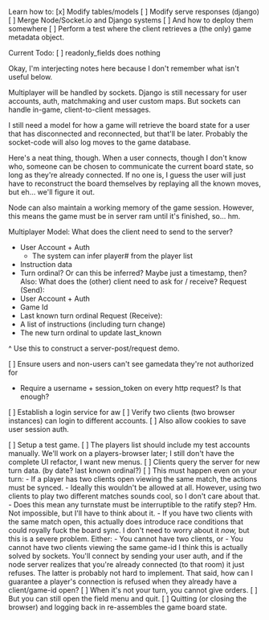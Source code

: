 
Learn how to:
[x] Modify tables/models
[ ] Modify serve responses (django)
[ ] Merge Node/Socket.io and Django systems
  [ ] And how to deploy them somewhere
[ ] Perform a test where the client retrieves a (the only) game metadata object.

Current Todo:
[ ] readonly_fields does nothing


Okay, I'm interjecting notes here because I don't remember what isn't useful below.

Multiplayer will be handled by sockets.
Django is still necessary for user accounts, auth, matchmaking and user custom maps.
But sockets can handle in-game, client-to-client messages.

I still need a model for how a game will retrieve the board state for a user that has disconnected and reconnected, but that'll be later. Probably the socket-code will also log moves to the game database.

Here's a neat thing, though. When a user connects, though I don't know who, someone can be chosen to communicate the current board state, so long as they're already connected.
If no one is, I guess the user will just have to reconstruct the board themselves by replaying all the known moves, but eh... we'll figure it out.

Node can also maintain a working memory of the game session. However, this means the game must be in server ram until it's finished, so... hm.



Multiplayer Model: What does the client need to send to the server?
- User Account + Auth
  - The system can infer player# from the player list
- Instruction data
- Turn ordinal? Or can this be inferred? Maybe just a timestamp, then?
Also: What does the (other) client need to ask for / receive?
Request (Send):
- User Account + Auth
- Game Id
- Last known turn ordinal
Request (Receive):
- A list of instructions (including turn change)
- The new turn ordinal to update last_known

^ Use this to construct a server-post/request demo.


[ ] Ensure users and non-users can't see gamedata they're not authorized for
  - Require a username + session_token on every http request? Is that enough?

[ ] Establish a login service for aw
  [ ] Verify two clients (two browser instances) can login to different accounts.
    [ ] Also allow cookies to save user session auth.


[ ] Setup a test game.
  [ ] The players list should include my test accounts manually. We'll work on a players-browser later; I still don't have the complete UI refactor, I want new menus.
  [ ] Clients query the server for new turn data. (by date? last known ordinal?)
    [ ] This must happen even on your turn:
      - If a player has two clients open viewing the same match, the actions must be synced.
        - Ideally this wouldn't be allowed at all. However, using two clients to play two different matches sounds cool, so I don't care about that.
      - Does this mean any turnstate must be interruptible to the ratify step? Hm. Not impossible, but I'll have to think about it.
      - If you have two clients with the same match open, this actually does introduce race conditions that could royally fuck the board sync. I don't need to worry about it *now,* but this is a severe problem. Either:
        - You cannot have two clients, or
        - You cannot have two clients viewing the same game-id
        I think this is actually solved by sockets. You'll connect by sending your user auth, and if the node server realizes that you're already connected (to that room) it just refuses.
      The latter is probably not hard to implement. That said, how can I guarantee a player's connection is refused when they already have a client/game-id open?
  [ ] When it's not your turn, you cannot give orders.
    [ ] But you can still open the field menu and quit.
  [ ] Quitting (or closing the browser) and logging back in re-assembles the game board state.
